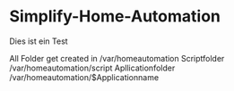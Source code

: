 # Simplify-Home-Automation

Dies ist ein Test

All Folder get created in   /var/homeautomation
Scriptfolder                /var/homeautomation/script
Apllicationfolder           /var/homeautomation/$Applicationname
